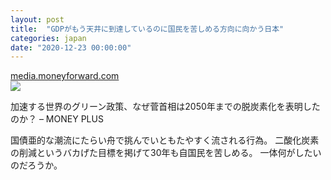 ```yaml
---
layout: post
title:  "GDPがもう天井に到達しているのに国民を苦しめる方向に向かう日本"
categories: japan
date: "2020-12-23 00:00:00"
---
```



<div class="card">
  <a href="https://media.moneyforward.com/articles/5677"></a>
  <div class="card__header">
    <a href="https://media.moneyforward.com/articles/5677">media.moneyforward.com</a>
  </div>
  <div class="card__image">
    <img src="https://res.cloudinary.com/hya19ty1g/image/upload/w_1200,q_auto:good/v1/moneyplus/LIFE/20201126_top_amone.jpg">
  </div>
  <div class="card__title">
    <p>加速する世界のグリーン政策、なぜ菅首相は2050年までの脱炭素化を表明したのか？ – MONEY PLUS</p>
  </div>
  <div class="card__description">
    <p></p>
  </div>
</div>


国債亜的な潮流にたらい舟で挑んでいともたやすく流される行為。
二酸化炭素の削減というバカげた目標を掲げて30年も自国民を苦しめる。
一体何がしたいのだろうか。
